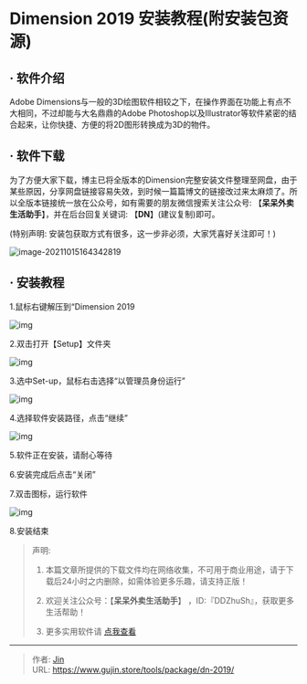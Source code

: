 # Dimension 2019 安装教程(附安装包资源)


## · 软件介绍
Adobe Dimensions与一般的3D绘图软件相较之下，在操作界面在功能上有点不大相同，不过却能与大名鼎鼎的Adobe Photoshop以及Illustrator等软件紧密的结合起来，让你快捷、方便的将2D图形转换成为3D的物件。

## · 软件下载
为了方便大家下载，博主已将全版本的Dimension完整安装文件整理至网盘，由于某些原因，分享网盘链接容易失效，到时候一篇篇博文的链接改过来太麻烦了。所以全版本链接统一放在公众号，如有需要的朋友微信搜索关注公众号: 【**呆呆外卖生活助手**】，并在后台回复关键词: 【**DN**】(建议复制)即可。

(特别声明: 安装包获取方式有很多，这一步非必须，大家凭喜好关注即可！)

![image-20211015164342819](https://img.gujin.store/img/image-20211015164342819.png)

## · 安装教程

1.鼠标右键解压到“Dimension 2019

![img](https://img.gujin.store/img/v2-8967d7082b00f1c37b73afc7125780c0_720w.png)

2.双击打开【Setup】文件夹

![img](https://img.gujin.store/img/v2-874b1914c7cf77d256cca08259138cdc_720w.png)

3.选中Set-up，鼠标右击选择“以管理员身份运行”

![img](https://img.gujin.store/img/v2-9546a8c395a83b8f412e55fda637c685_720w.png)

4.选择软件安装路径，点击“继续”

![img](https://img.gujin.store/img/v2-2dd00a40b0898c7eb300afe87044886e_720w.png)

5.软件正在安装，请耐心等待

6.安装完成后点击“关闭”

7.双击图标，运行软件

![img](https://img.gujin.store/img/v2-60fe8d72abc7c3ed635feafc9ca3ed49_720w.png)

8.安装结束




> 声明: 
>
> 1. 本篇文章所提供的下载文件均在网络收集，不可用于商业用途，请于下载后24小时之内删除，如需体验更多乐趣，请支持正版！
>
> 2. 欢迎关注公众号：【**呆呆外卖生活助手**】 ，ID:『DDZhuSh』，获取更多生活帮助！
>
> 3. 更多实用软件请  [点我查看](/tools)

---

> 作者: [Jin](https://img.gujin.store/img/favicon.ico)  
> URL: https://www.gujin.store/tools/package/dn-2019/  

